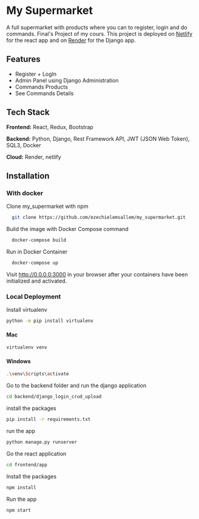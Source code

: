 
# My Supermarket

A full supermarket with products where you can to register, login and do commands. Final's Project of my cours. 
This project is deployed on [Netlify](https://aquamarine-licorice-cdb598.netlify.app/) for the react app and on [Render](https://aquamarine-licorice-cdb598.netlify.app/) for the Django app.


## Features

- Register + LogIn
- Admin Panel using Django Administration
- Commands Products 
- See Commands Details


## Tech Stack

**Frontend:** React, Redux, Bootstrap

**Backend:** Python, Django, Rest Framework API, JWT (JSON Web Token), SQL3, Docker 

**Cloud:** Render, netlify




## Installation


### With docker 


Clone my_supermarket with npm

```bash
  git clone https://github.com/ezechielemsallem/my_supermarket.git 
```

Build the image with Docker Compose command 

```bash
  docker-compose build
```

Run in Docker Container

```bash
  docker-compose up
```

Visit http://0.0.0.0:3000 in your browser after your containers have been initialized and activated.
    

### Local Deployment

Install virtualenv 

```bash 
python -m pip install virtualenv
```


#### Mac 

```bash 
virtualenv venv
```

#### Windows 

```bash 
.\venv\Scripts\activate
```

Go to the backend folder and run the django application 

```bash 
cd backend/django_login_crud_upload
```

install the packages 

```bash 
pip install -r requirements.txt
```
run the app 

```bash 
python manage.py runserver
```

Go the react application 

```bash 
cd frontend/app
```

Install the packages

```bash 
npm install 
```


Run the app

```bash 
npm start
```










